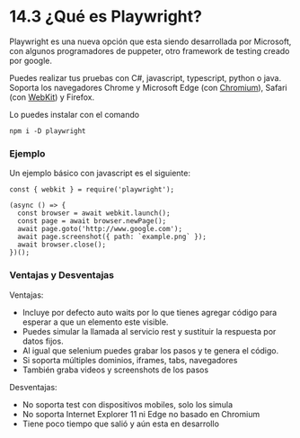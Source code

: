 # 14.3 ¿Qué es Playwright?

Playwright es una nueva opción que esta siendo desarrollada por Microsoft, con algunos programadores de puppeter, otro framework de testing creado por google.

Puedes realizar tus pruebas con C\#, javascript, typescript, python o java. Soporta los navegadores  Chrome y Microsoft Edge \(con [Chromium](https://www.chromium.org/)\), Safari \(con [WebKit](https://webkit.org/)\) y Firefox.

Lo puedes instalar con el comando

```text
npm i -D playwright
```

### Ejemplo

Un ejemplo básico con javascript es el siguiente:

```text
const { webkit } = require('playwright');

(async () => {
  const browser = await webkit.launch();
  const page = await browser.newPage();
  await page.goto('http://www.google.com');
  await page.screenshot({ path: `example.png` });
  await browser.close();
})();
```

### Ventajas y Desventajas

Ventajas:

* Incluye por defecto auto waits por lo que tienes agregar código para esperar a que un elemento este visible.
* Puedes simular la llamada al servicio rest y sustituir la respuesta por datos fijos.
* Al igual que selenium puedes grabar los pasos y te genera el código.
* Si soporta múltiples dominios, iframes, tabs, navegadores
* También graba videos y screenshots de los pasos

Desventajas:

* No soporta test con dispositivos mobiles, solo los simula
* No soporta Internet Explorer 11 ni Edge no basado en Chromium
* Tiene poco tiempo que salió y aún esta en desarrollo


